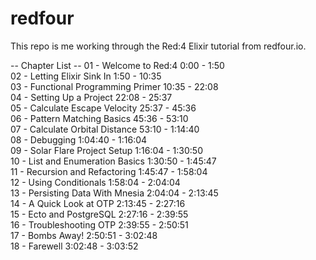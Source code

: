 # redfour

This repo is me working through the Red:4 Elixir tutorial from redfour.io.

-- Chapter List --
01 - Welcome to Red:4                    0:00 - 1:50  
02 - Letting Elixir Sink In              1:50 - 10:35  
03 - Functional Programming Primer      10:35 - 22:08  
04 - Setting Up a Project               22:08 - 25:37  
05 - Calculate Escape Velocity          25:37 - 45:36  
06 - Pattern Matching Basics            45:36 - 53:10  
07 - Calculate Orbital Distance         53:10 - 1:14:40  
08 - Debugging                        1:04:40 - 1:16:04  
09 - Solar Flare Project Setup        1:16:04 - 1:30:50  
10 - List and Enumeration Basics      1:30:50 - 1:45:47  
11 - Recursion and Refactoring        1:45:47 - 1:58:04  
12 - Using Conditionals               1:58:04 - 2:04:04  
13 - Persisting Data With Mnesia      2:04:04 - 2:13:45  
14 - A Quick Look at OTP              2:13:45 - 2:27:16  
15 - Ecto and PostgreSQL              2:27:16 - 2:39:55  
16 - Troubleshooting OTP              2:39:55 - 2:50:51  
17 - Bombs Away!                      2:50:51 - 3:02:48  
18 - Farewell                         3:02:48 - 3:03:52  